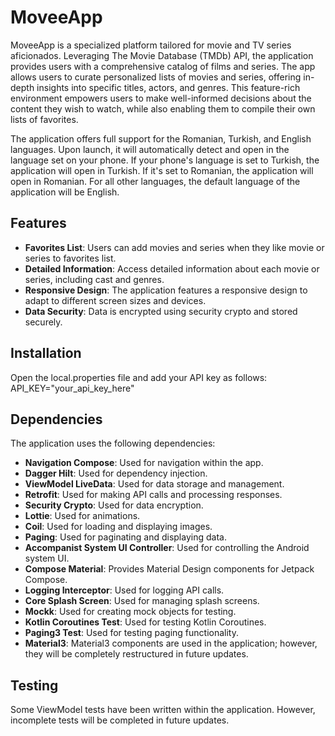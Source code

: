 # MoveeApp

MoveeApp is a specialized platform tailored for movie and TV series aficionados. Leveraging The Movie Database (TMDb) API, the application provides users with a comprehensive catalog of films and series. The app allows users to curate personalized lists of movies and series, offering in-depth insights into specific titles, actors, and genres. This feature-rich environment empowers users to make well-informed decisions about the content they wish to watch, while also enabling them to compile their own lists of favorites.

The application offers full support for the Romanian, Turkish, and English languages. Upon launch, it will automatically detect and open in the language set on your phone. If your phone's language is set to Turkish, the application will open in Turkish. If it's set to Romanian, the application will open in Romanian. For all other languages, the default language of the application will be English.

## Features

- **Favorites List**: Users can add movies and series when they like movie or series to favorites list.
- **Detailed Information**: Access detailed information about each movie or series, including cast and genres.
- **Responsive Design**: The application features a responsive design to adapt to different screen sizes and devices.
- **Data Security**: Data is encrypted using security crypto and stored securely.

## Installation
Open the local.properties file and add your API key as follows:
API_KEY="your_api_key_here"

## Dependencies
The application uses the following dependencies:
- **Navigation Compose**: Used for navigation within the app.
- **Dagger Hilt**: Used for dependency injection.
- **ViewModel LiveData**: Used for data storage and management.
- **Retrofit**: Used for making API calls and processing responses.
- **Security Crypto**: Used for data encryption.
- **Lottie**: Used for animations.
- **Coil**: Used for loading and displaying images.
- **Paging**: Used for paginating and displaying data.
- **Accompanist System UI Controller**: Used for controlling the Android system UI.
- **Compose Material**: Provides Material Design components for Jetpack Compose.
- **Logging Interceptor**: Used for logging API calls.
- **Core Splash Screen**: Used for managing splash screens.
- **Mockk**: Used for creating mock objects for testing.
- **Kotlin Coroutines Test**: Used for testing Kotlin Coroutines.
- **Paging3 Test**: Used for testing paging functionality.
- **Material3**: Material3 components are used in the application; however, they will be completely restructured in future updates.

## Testing
Some ViewModel tests have been written within the application. However, incomplete tests will be completed in future updates.
